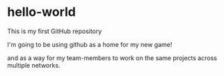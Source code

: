 # hello-world
This is my first GitHub repository

I'm going to be using github as a home for my new game!

and as a way for my team-members to work on the same projects across multiple networks.
